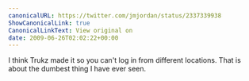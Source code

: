 ```yaml
---
canonicalURL: https://twitter.com/jmjordan/status/2337339938
ShowCanonicalLink: true
CanonicalLinkText: View original on
date: 2009-06-26T02:02:22+00:00
---
```

I think Trukz made it so you can't log in from different locations. That is about the dumbest thing I have ever seen.